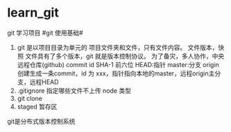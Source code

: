 # learn_git
git 学习项目
  #git 使用基础#
1. git 是以项目目录为单元的
项目文件夹和文件，只有文件内容。
文件版本，快照
文件具有了多个版本，git 就是版本控制协议。
为了备灾，多人协作，中央远程仓库(github)
commit id SHA-1 前六位
HEAD:指针  master:分支  origin
创建生成一条commit，id 为 xxx，指针指向本地的master，远程origin主分支，远程HEAD
2. .gitignore 指定哪些文件不上传
node 类型
3. git clone 
4. staged 暂存区

git是分布式版本控制系统